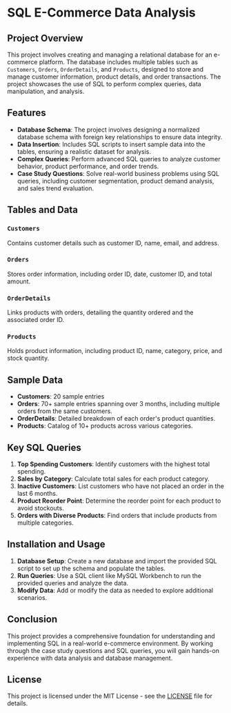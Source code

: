 # SQL E-Commerce Data Analysis

## Project Overview
This project involves creating and managing a relational database for an e-commerce platform. The database includes multiple tables such as `Customers`, `Orders`, `OrderDetails`, and `Products`, designed to store and manage customer information, product details, and order transactions. The project showcases the use of SQL to perform complex queries, data manipulation, and analysis.

## Features
- **Database Schema**: The project involves designing a normalized database schema with foreign key relationships to ensure data integrity.
- **Data Insertion**: Includes SQL scripts to insert sample data into the tables, ensuring a realistic dataset for analysis.
- **Complex Queries**: Perform advanced SQL queries to analyze customer behavior, product performance, and order trends.
- **Case Study Questions**: Solve real-world business problems using SQL queries, including customer segmentation, product demand analysis, and sales trend evaluation.

## Tables and Data
### `Customers`
Contains customer details such as customer ID, name, email, and address.

### `Orders`
Stores order information, including order ID, date, customer ID, and total amount.

### `OrderDetails`
Links products with orders, detailing the quantity ordered and the associated order ID.

### `Products`
Holds product information, including product ID, name, category, price, and stock quantity.

## Sample Data
- **Customers**: 20 sample entries
- **Orders**: 70+ sample entries spanning over 3 months, including multiple orders from the same customers.
- **OrderDetails**: Detailed breakdown of each order's product quantities.
- **Products**: Catalog of 10+ products across various categories.

## Key SQL Queries
1. **Top Spending Customers**: Identify customers with the highest total spending.
2. **Sales by Category**: Calculate total sales for each product category.
3. **Inactive Customers**: List customers who have not placed an order in the last 6 months.
4. **Product Reorder Point**: Determine the reorder point for each product to avoid stockouts.
5. **Orders with Diverse Products**: Find orders that include products from multiple categories.

## Installation and Usage
1. **Database Setup**: Create a new database and import the provided SQL script to set up the schema and populate the tables.
2. **Run Queries**: Use a SQL client like MySQL Workbench to run the provided queries and analyze the data.
3. **Modify Data**: Add or modify the data as needed to explore additional scenarios.

## Conclusion
This project provides a comprehensive foundation for understanding and implementing SQL in a real-world e-commerce environment. By working through the case study questions and SQL queries, you will gain hands-on experience with data analysis and database management.

## License
This project is licensed under the MIT License - see the [LICENSE](LICENSE) file for details.
